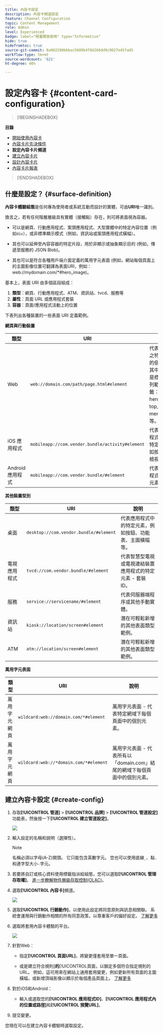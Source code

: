 ```yaml
---
title: 內容卡設定
description: 內容卡頻道設定
feature: Channel Configuration
topic: Content Management
role: Admin
level: Experienced
badge: label="限量開放使用" type="Informative"
hide: true
hidefromtoc: true
source-git-commit: 8a902298bbbac5689b4f84266dd9c9027e45fad5
workflow-type: tm+mt
source-wordcount: '621'
ht-degree: 46%

---
```


# 設定內容卡 {#content-card-configuration}

>[!BEGINSHADEBOX]

**目錄**

* [開始使用內容卡](get-started-content-card.md)
* [內容卡片先決條件](content-card-configuration-prereq.md)
* **設定內容卡片頻道**
* [建立內容卡片](create-content-card.md)
* [設計內容卡片](design-content-card.md)
* [內容卡片報表](content-card-report.md)

>[!ENDSHADEBOX]

## 什麼是設定？ {#surface-definition}

**內容卡體驗組態**&#x200B;是任何專為使用者或系統互動而設計的實體，可由&#x200B;**URI**&#x200B;唯一識別。

換言之，若有任何階層層級具有實體（接觸點）存在，則可將表面視為容器。

* 可以是網頁、行動應用程式、案頭應用程式、大型實體中的特定內容位置（例如`div`），或非標準顯示模式（例如，資訊站或案頭應用程式橫幅）。

* 其也可以延伸至內容容器的特定片段，用於非顯示或抽象顯示目的 (例如，傳遞至服務的 JSON Blob)。

* 其也可以是符合各種用戶端介面定義的萬用字元表面 (例如，網站每個頁面上的主圖影像位置可翻譯為表面URI，例如：web://mydomain.com/*#hero_image)。

基本上，表面 URI 由多個區段組成：

1. **類型**：網頁、行動應用程式、ATM、資訊站、tvcd、服務等
1. **屬性**：頁面 URL 或應用程式套裝
1. **容器**：頁面/應用程式活動上的位置

下表列出各種裝置的一些表面 URI 定義範例。

**網頁與行動裝置**

| 類型 | URI | 說明 |
| --------- | ----------- | ------- | 
| Web | `web://domain.com/path/page.html#element` | 代表特定網域之特定頁面中的個別元素，其中元素可以是標籤，如下列範例中的標籤：hero_banner、top_nav、menu、footer 等。 |
| iOS 應用程式 | `mobileapp://com.vendor.bundle/activity#element` | 代表原生應用程式活動中的特定元素，例如按鈕或其他檢視元素。 |
| Android 應用程式 | `mobileapp://com.vendor.bundle/#element` | 代表原生應用程式中的特定元素。 |

**其他裝置型別**

| 類型 | URI | 說明 |
| --------- | ----------- | ------- | 
| 桌面 | `desktop://com.vendor.bundle/#element` | 代表應用程式中的特定元素，例如按鈕、功能表、主圖橫幅等。 |
| 電視應用程式 | `tvcd://com.vendor.bundle/#element` | 代表智慧型電視或電視連結裝置應用程式的特定元素 - 套裝 ID。 |
| 服務 | `service://servicename/#element` | 代表伺服器端程序或其他手動實體。 |
| 資訊站 | `kiosk://location/screen#element` | 潛在可輕鬆新增的其他表面類型範例。 |
| ATM | `atm://location/screen#element` | 潛在可輕鬆新增的其他表面類型範例。 |

**萬用字元表面**

| 類型 | URI | 說明 |
| --------- | ----------- | ------- | 
| 萬用字元網頁 | `wildcard:web://domain.com/*#element` | 萬用字元表面 - 代表特定網域下每個頁面中的個別元素。 |
| 萬用字元網頁 | `wildcard:web://*domain.com/*#element` | 萬用字元表面 - 代表所有以「domain.com」結尾的網域下每個頁面中的個別元素。 |

## 建立內容卡設定 {#create-config}

1. 存取&#x200B;**[!UICONTROL 管道]** > **[!UICONTROL 品牌]** > **[!UICONTROL 管道設定]**&#x200B;功能表，然後按一下&#x200B;**[!UICONTROL 建立管道設定]**。

   ![](assets/content_card_config_1.png)

1. 輸入設定的名稱和說明（選擇性）。

   >[!NOTE]
   >
   > 名稱必須以字母(A-Z)開頭。 它只能包含英數字元。 您也可以使用底線`_`、點`.`和連字型大小`-`字元。

1. 若要將自訂或核心資料使用標籤指派給組態，您可以選取&#x200B;**[!UICONTROL 管理存取權]**。 [進一步瞭解物件層級存取控制(OLAC)](../administration/object-based-access.md)。

1. 選取&#x200B;**[!UICONTROL 內容卡]**&#x200B;頻道。

   ![](assets/content_card_config_2.png)

1. 選取&#x200B;**[!UICONTROL 行銷動作]**，以使用此設定將同意原則與訊息相關聯。 系統會運用與行銷動作相關的所有同意政策，以尊重客戶的偏好設定。 [了解更多](../action/consent.md#surface-marketing-actions)

1. 選取將套用內容卡體驗的平台。

   ![](assets/content_card_config_3.png)

1. 針對Web：

   * 指定&#x200B;**[!UICONTROL 頁面URL]**，將變更僅套用至單一頁面。

   * 或是建立符合規則&#x200B;]**的**[!UICONTROL &#x200B;頁面，以鎖定多個符合指定規則的URL。 例如，這可用來在網站上通用套用變更，例如更新所有頁面的主圖橫幅，或新增頂端影像以顯示於每個產品頁面上。 [了解更多](../web/web-configuration.md)

1. 對於iOS和Android：

   * 輸入或選取您的&#x200B;**[!UICONTROL 應用程式ID]**、**[!UICONTROL 應用程式內的位置或路徑]**&#x200B;和&#x200B;**[!UICONTROL 預覽URL]**。

1. 提交變更。

您現在可以在建立內容卡體驗時選取設定。

